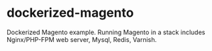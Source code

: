 # dockerized-magento
Dockerized Magento example. Running Magento in a stack includes Nginx/PHP-FPM web server, Mysql, Redis, Varnish.
